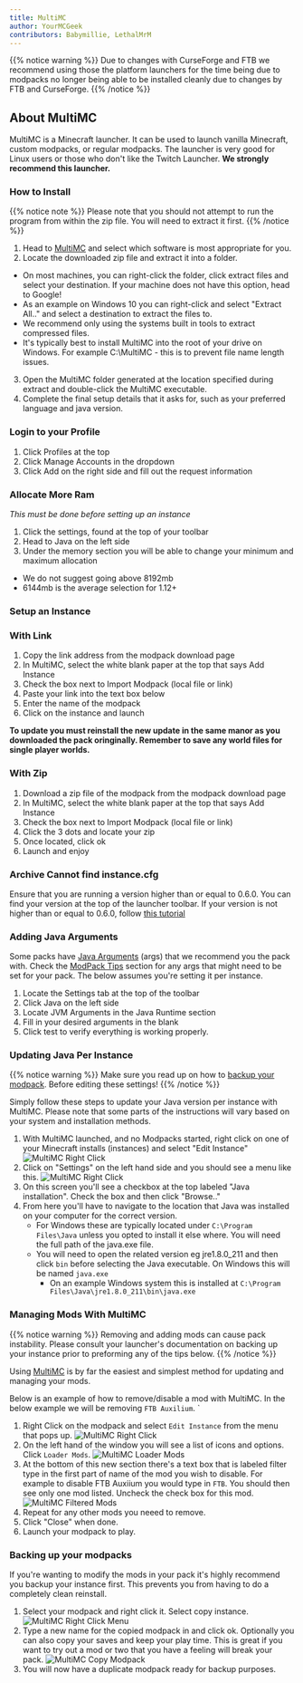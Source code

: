```yaml
---
title: MultiMC
author: YourMCGeek
contributors: Babymillie, LethalMrM
---
```


{{% notice warning %}}
Due to changes with CurseForge and FTB we recommend using those the platform launchers for the time being due to modpacks no longer being able to be installed cleanly due to changes by FTB and CurseForge.
{{% /notice %}}

## About MultiMC

MultiMC is a Minecraft launcher. It can be used to launch vanilla Minecraft, custom modpacks, or regular modpacks. The launcher is very good for Linux users or those who don't like the Twitch Launcher. **We strongly recommend this launcher.**

### How to Install

  {{% notice note %}}
  Please note that you should not attempt to run the program from within the zip file. You will need to extract it first.
  {{% /notice %}}

1. Head to [MultiMC](https://multimc.org) and select which software is most appropriate for you.
2. Locate the downloaded zip file and extract it into a folder.
  - On most machines, you can right-click the folder, click extract files and select your destination. If your machine does not have this option, head to Google!
  - As an example on Windows 10 you can right-click and select "Extract All.." and select a destination to extract the files to.
  - We recommend only using the systems built in tools to extract compressed files.
  - It's typically best to install MultiMC into the root of your drive on Windows. For example C:\MultiMC - this is to prevent file name length issues.

3. Open the MultiMC folder generated at the location specified during extract and double-click the MultiMC executable.
4. Complete the final setup details that it asks for, such as your preferred language and java version.

### Login to your Profile
1. Click Profiles at the top
2. Click Manage Accounts in the dropdown
3. Click Add on the right side and fill out the request information

### Allocate More Ram
*This must be done before setting up an instance*
1. Click the settings, found at the top of your toolbar
2. Head to Java on the left side
3. Under the memory section you will be able to change your minimum and maximum allocation
  - We do not suggest going above 8192mb
  - 6144mb is the average selection for 1.12+

### Setup an Instance
### With Link
1. Copy the link address from the modpack download page
2. In MultiMC, select the white blank paper at the top that says Add Instance
3. Check the box next to Import Modpack (local file or link)
4. Paste your link into the text box below
5. Enter the name of the modpack
6. Click on the instance and launch

**To update you must reinstall the new update in the same manor as you downloaded the pack oringinally. Remember to save any world files for single player worlds.**
### With Zip
1. Download a zip file of the modpack from the modpack download page
2. In MultiMC, select the white blank paper at the top that says Add Instance
3. Check the box next to Import Modpack (local file or link)
4. Click the 3 dots and locate your zip
5. Once located, click ok
6. Launch and enjoy

### Archive Cannot find instance.cfg
Ensure that you are running a version higher than or equal to 0.6.0. You can find your version at the top of the launcher toolbar. If your version is not higher than or equal to 0.6.0, follow [this tutorial](https://github.com/MultiMC/MultiMC5/wiki/Switching-update-channels)

### Adding Java Arguments
Some packs have [Java Arguments](/home/guides/java-args/) (args) that we recommend you the pack with. Check the [ModPack Tips](/modpack-tips/) section for any args that might need to be set for your pack. The below assumes you're setting it per instance.

1. Locate the Settings tab at the top of the toolbar
2. Click Java on the left side
3. Locate JVM Arguments in the Java Runtime section
4. Fill in your desired arguments in the blank
5. Click test to verify everything is working properly.

### Updating Java Per Instance
{{% notice warning %}}
Make sure you read up on how to [backup your modpack](/home/launchers/multimc/#backing-up-your-modpacks). Before editing these settings!
{{% /notice %}}

Simply follow these steps to update your Java version per instance with  MultiMC. Please note that some parts of the instructions will vary based on your system and installation methods. 

1. With MultiMC launched, and no Modpacks started, right click on one of your Minecraft installs (instances) and select "Edit Instance" 
![MultiMC Right Click](/assets/images/multimc/multimc-rightclick.png)
2. Click on "Settings" on the left hand side and you should see a menu like this.
![MultiMC Right Click](/assets/images/multimc/multimc-instance-settings.png)
3. On this screen you'll see a checkbox at the top labeled "Java installation". Check the box and then click "Browse.."
4. From here you'll have to navigate to the location that Java was installed on your computer for the correct version. 
   - For Windows these are typically located under `C:\Program Files\Java` unless you opted to install it else where. You will need the full path of the java.exe file. 
   - You will need to open the related version eg jre1.8.0_211 and then click `bin` before selecting the Java executable. On Windows this will be named `java.exe`
     - On an example Windows system this is installed at `C:\Program Files\Java\jre1.8.0_211\bin\java.exe` 

### Managing Mods With MultiMC
{{% notice warning %}}
Removing and adding mods can cause pack instability. Please consult your launcher's documentation on backing up your instance prior to preforming any of the tips below.
{{% /notice %}}

Using [MultiMC](https://multimc.org/) is by far the easiest and simplest method for updating and managing your mods. 

Below is an example of how to remove/disable a mod with MultiMC. In the below example we will be removing `FTB Auxilium`.
`
1. Right Click on the modpack and select `Edit Instance` from the menu that pops up.
![MultiMC Right Click](/assets/images/multimc/multimc-rightclick.png) 
2. On the left hand of the window you will see a list of icons and options. Click `Loader Mods`.
![MultiMC Loader Mods](/assets/images/multimc/multimc-loadermods.png) 
3. At the bottom of this new section there's a text box that is labeled filter type in the first part of name of the mod you wish to disable. For example to disable FTB Auxiium you would type in `FTB`. You should then see only one mod listed. Uncheck the check box for this mod.
![MultiMC Filtered Mods](/assets/images/multimc/multimc-filtered.png) 
4. Repeat for any other mods you neeed to remove.
5. Click "Close" when done.
6. Launch your modpack to play.

### Backing up your modpacks
If you're wanting to modify the mods in your pack it's highly recommend you backup your instance first. This prevents you from having to do a completely clean reinstall.

1. Select your modpack and right click it. Select copy instance.
![MultiMC Right Click Menu](/assets/images/multimc/multimc-rightclick.png) 
2. Type a new name for the copied modpack in and click ok. Optionally you can also copy your saves and keep your play time. This is great if you want to try out a mod or two that you have a feeling will break your pack.
![MultiMC Copy Modpack](/assets/images/multimc/multimc-copy-instance.png) 
3. You will now have a duplicate modpack ready for backup purposes.